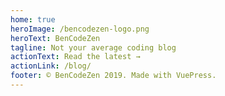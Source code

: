 ```yaml
---
home: true
heroImage: /bencodezen-logo.png
heroText: BenCodeZen
tagline: Not your average coding blog
actionText: Read the latest →
actionLink: /blog/
footer: © BenCodeZen 2019. Made with VuePress.
---
```


